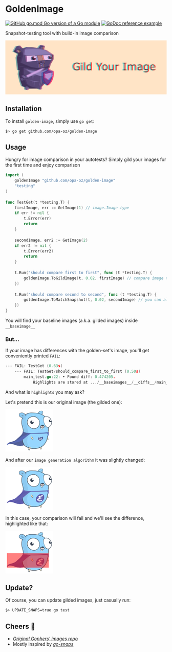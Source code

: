 # GoldenImage

[![GitHub go.mod Go version of a Go module](https://img.shields.io/github/go-mod/go-version/gomods/athens.svg)](https://github.com/opa-oz/golden-image) [![GoDoc reference example](https://img.shields.io/badge/godoc-reference-blue.svg)](https://godoc.org/github.com/opa-oz/golden-image)

<p>Snapshot-testing tool with build-in image comparison</p>

<p align="center">
<img src="https://github.com/opa-oz/golden-image/raw/main/docs/GildYourImage.jpg" alt="Banner"/>
</p>

## Installation

To install `golden-image`, simply use `go get`:

```bash
$> go get github.com/opa-oz/golden-image
```

## Usage

Hungry for image comparison in your autotests? Simply gild your images for the first time and enjoy comparison

```go
import (
    goldenImage "github.com/opa-oz/golden-image"
    "testing"
)

func TestGet(t *testing.T) {
    firstImage, err := GetImage(1) // image.Image type
    if err != nil {
        t.Error(err)
        return
    }
    
    secondImage, err2 := GetImage(2)
    if err2 != nil {
        t.Error(err2)
        return
    }
    
    t.Run("should compare first to first", func (t *testing.T) {
        goldenImage.ToGildImage(t, 0.02, firstImage) // compare image to gilded one, or gild if it's not existing yet
    })
    
    t.Run("should compare second to second", func (t *testing.T) {
        goldenImage.ToMatchSnapshot(t, 0.02, secondImage) // you can also use alias `ToMatchSnapshot`
    })
}
```

You will find your baseline images (a.k.a. gilded images) inside `__baseimage__`

### But...

If your image has differences with the golden-set's image, you'll get conveniently printed `FAIL`:

```go
--- FAIL: TestGet (0.63s)
    --- FAIL: TestGet/should_compare_first_to_first (0.50s)
        main_test.go:22: • Found diff: 0.474205.
            Highlights are stored at .../__baseimages__/__diffs__/main_test.[TestGet-should_compare_first_to_first-0001].png.
```

And what is `highlights` you may ask?

Let's pretend this is our original image (the gilded one):
<p><img src="https://github.com/opa-oz/golden-image/raw/main/docs/golden.png" width="150" alt="Original"/></p>

And after our `image generation algorithm` it was slightly changed:
<p><img src="https://github.com/opa-oz/golden-image/raw/main/docs/changed.png" width="150" alt="Original"/></p>

In this case, your comparison will fail and we'll see the difference, highlighted like that:
<p><img src="https://github.com/opa-oz/golden-image/raw/main/docs/highlights.png" width="150" alt="Original"/></p>

## Update?

Of course, you can update gilded images, just casually run:

```bash
$> UPDATE_SNAPS=true go test
```

## Cheers 🥂

- _[Original Gophers' images repo](https://github.com/egonelbre/gophers)_
- Mostly inspired by _[go-snaps](https://github.com/gkampitakis/go-snaps)_